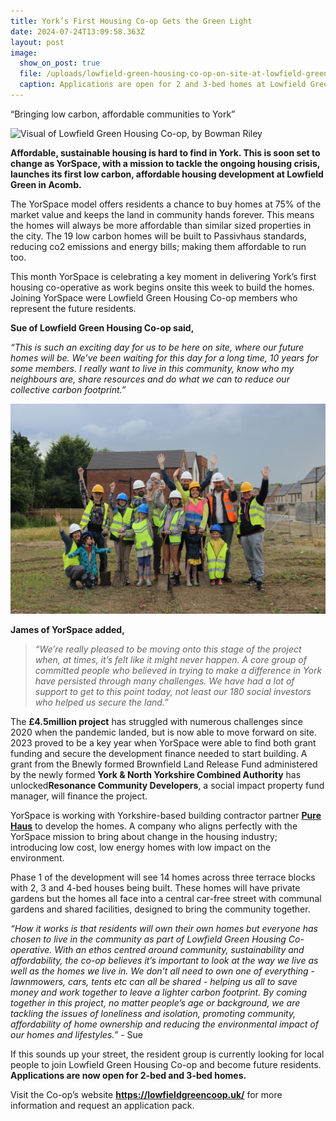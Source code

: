 ```yaml
---
title: York’s First Housing Co-op Gets the Green Light
date: 2024-07-24T13:09:58.363Z
layout: post
image:
  show_on_post: true
  file: /uploads/lowfield-green-housing-co-op-on-site-at-lowfield-green-06.jpeg
  caption: Applications are open for 2 and 3-bed homes at Lowfield Green in York
---
```

“Bringing low carbon, affordable communities to York”

![](/uploads/visual-of-lowfield-green-housing-co-op-by-bowman-riley-02.jpg "Visual of Lowfield Green Housing Co-op, by Bowman Riley")

**Affordable, sustainable housing is hard to find in York. This is soon set to change as YorSpace, with a mission to tackle the ongoing housing crisis, launches its first low carbon, affordable housing development at Lowfield Green in Acomb.**

The YorSpace model offers residents a chance to buy homes at 75% of the market value and keeps the land in community hands forever. This means the homes will always be more affordable than similar sized properties in the city. The 19 low carbon homes will be built to Passivhaus standards, reducing co2 emissions and energy bills; making them affordable to run too.  

This month YorSpace is celebrating a key moment in delivering York’s first housing co-operative as work begins onsite this week to build the homes. Joining YorSpace were Lowfield Green Housing Co-op members who represent the future residents. 

**Sue of Lowfield Green Housing Co-op said,** 

*“This is such an exciting day for us to be here on site, where our future homes will be. We’ve been waiting for this day for a long time, 10 years for some members. I really want to live in this community, know who my neighbours are, share resources and do what we can to reduce our collective carbon footprint.”*

![](/uploads/lowfield-green-housing-co-op-on-site-at-lowfield-green-03.jpeg "Members of Lowfield Green Housing Co-op on site at Lowfield Green in York")

**James of YorSpace added,** 

> *“We’re really pleased to be moving onto this stage of the project when, at times, it’s felt like it might never happen. A core group of committed people who believed in trying to make a difference in York have persisted through many challenges. We have had a lot of support to get to this point today, not least our 180 social investors who helped us secure the land.”*

The **£4.5million project** has struggled with numerous challenges since 2020 when the pandemic landed, but is now able to move forward on site. 2023 proved to be a key year when YorSpace were able to find both grant funding and secure the development finance needed to start building. A grant from the Bnewly formed Brownfield Land Release Fund administered by the newly formed **York & North Yorkshire Combined Authority** has unlocked**Resonance Community Developers**,  a social impact property fund manager, will finance the project. 

YorSpace is working with Yorkshire-based building contractor partner **[Pure Haus](https://purehaus.co.uk/)** to develop the homes. A company who aligns perfectly with the YorSpace mission to bring about change in the housing industry; introducing low cost, low energy homes with low impact on the environment. 

Phase 1 of the development will see 14 homes across three terrace blocks with 2, 3 and 4-bed houses being built. These homes will have private gardens but the homes all face into a central car-free street with communal gardens and shared facilities, designed to bring the community together. 

*“How it works is that residents will own their own homes but everyone has chosen to live in the community as part of Lowfield Green Housing Co-operative. With an ethos centred around community, sustainability and affordability, the co-op believes it’s important to look at the way we live as well as the homes we live in. We don’t all need to own one of everything - lawnmowers, cars, tents etc can all be shared - helping us all to save money and work together to leave a lighter carbon footprint. By coming together in this project, no matter people’s age or background, we are tackling the issues of loneliness and isolation, promoting community, affordability of home ownership and reducing the environmental impact of our homes and lifestyles.”* - Sue

If this sounds up your street, the resident group is currently looking for local people to join Lowfield Green Housing Co-op and become future residents. **Applications are now open for 2-bed and 3-bed homes.** 

Visit the Co-op’s website **<https://lowfieldgreencoop.uk/>** for more information and request an application pack.